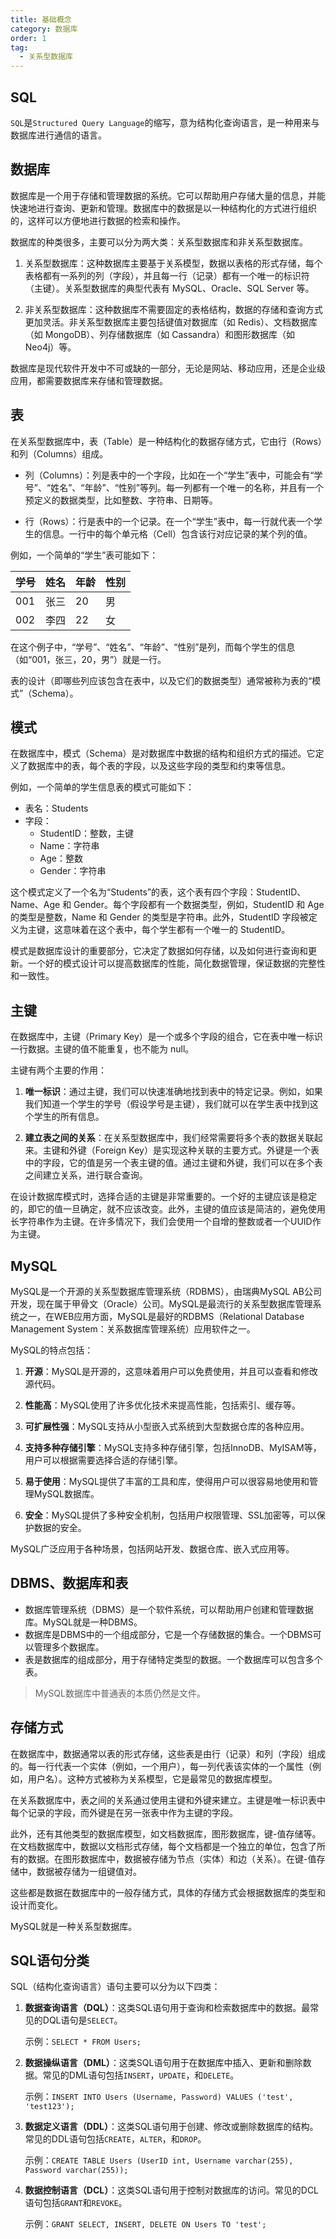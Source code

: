 ```yaml
---
title: 基础概念
category: 数据库
order: 1
tag:
  - 关系型数据库
---
```


## SQL

`SQL`是`Structured Query Language`的缩写，意为结构化查询语言，是一种用来与数据库进行通信的语言。

## 数据库

数据库是一个用于存储和管理数据的系统。它可以帮助用户存储大量的信息，并能快速地进行查询、更新和管理。数据库中的数据是以一种结构化的方式进行组织的，这样可以方便地进行数据的检索和操作。

数据库的种类很多，主要可以分为两大类：关系型数据库和非关系型数据库。

1. 关系型数据库：这种数据库主要基于关系模型，数据以表格的形式存储，每个表格都有一系列的列（字段），并且每一行（记录）都有一个唯一的标识符（主键）。关系型数据库的典型代表有 MySQL、Oracle、SQL Server 等。

2. 非关系型数据库：这种数据库不需要固定的表格结构，数据的存储和查询方式更加灵活。非关系型数据库主要包括键值对数据库（如 Redis）、文档数据库（如 MongoDB）、列存储数据库（如 Cassandra）和图形数据库（如 Neo4j）等。

数据库是现代软件开发中不可或缺的一部分，无论是网站、移动应用，还是企业级应用，都需要数据库来存储和管理数据。

## 表

在关系型数据库中，表（Table）是一种结构化的数据存储方式，它由行（Rows）和列（Columns）组成。

- 列（Columns）：列是表中的一个字段，比如在一个“学生”表中，可能会有“学号”、“姓名”、“年龄”、“性别”等列。每一列都有一个唯一的名称，并且有一个预定义的数据类型，比如整数、字符串、日期等。

- 行（Rows）：行是表中的一个记录。在一个“学生”表中，每一行就代表一个学生的信息。一行中的每个单元格（Cell）包含该行对应记录的某个列的值。

例如，一个简单的“学生”表可能如下：

| 学号 | 姓名 | 年龄 | 性别 |
| ---- | ---- | ---- | ---- |
| 001  | 张三 | 20   | 男   |
| 002  | 李四 | 22   | 女   |

在这个例子中，“学号”、“姓名”、“年龄”、“性别”是列，而每个学生的信息（如“001，张三，20，男”）就是一行。

表的设计（即哪些列应该包含在表中，以及它们的数据类型）通常被称为表的“模式”（Schema）。

## 模式

在数据库中，模式（Schema）是对数据库中数据的结构和组织方式的描述。它定义了数据库中的表，每个表的字段，以及这些字段的类型和约束等信息。

例如，一个简单的学生信息表的模式可能如下：

- 表名：Students
- 字段：
  - StudentID：整数，主键
  - Name：字符串
  - Age：整数
  - Gender：字符串

这个模式定义了一个名为“Students”的表，这个表有四个字段：StudentID、Name、Age 和 Gender。每个字段都有一个数据类型，例如，StudentID 和 Age 的类型是整数，Name 和 Gender 的类型是字符串。此外，StudentID 字段被定义为主键，这意味着在这个表中，每个学生都有一个唯一的 StudentID。

模式是数据库设计的重要部分，它决定了数据如何存储，以及如何进行查询和更新。一个好的模式设计可以提高数据库的性能，简化数据管理，保证数据的完整性和一致性。

## 主键

在数据库中，主键（Primary Key）是一个或多个字段的组合，它在表中唯一标识一行数据。主键的值不能重复，也不能为 null。

主键有两个主要的作用：

1. **唯一标识**：通过主键，我们可以快速准确地找到表中的特定记录。例如，如果我们知道一个学生的学号（假设学号是主键），我们就可以在学生表中找到这个学生的所有信息。

2. **建立表之间的关系**：在关系型数据库中，我们经常需要将多个表的数据关联起来。主键和外键（Foreign Key）是实现这种关联的主要方式。外键是一个表中的字段，它的值是另一个表主键的值。通过主键和外键，我们可以在多个表之间建立关系，进行联合查询。

在设计数据库模式时，选择合适的主键是非常重要的。一个好的主键应该是稳定的，即它的值一旦确定，就不应该改变。此外，主键的值应该是简洁的，避免使用长字符串作为主键。在许多情况下，我们会使用一个自增的整数或者一个UUID作为主键。

## MySQL

MySQL是一个开源的关系型数据库管理系统（RDBMS），由瑞典MySQL AB公司开发，现在属于甲骨文（Oracle）公司。MySQL是最流行的关系型数据库管理系统之一，在WEB应用方面，MySQL是最好的RDBMS（Relational Database Management System：关系数据库管理系统）应用软件之一。

<SiteInfo
name="MySQL"
desc="The world's most popular open source database"
url="https://www.mysql.com"
preview="/assets/pageImg/01_mysql.jpg"
/>

MySQL的特点包括：

1. **开源**：MySQL是开源的，这意味着用户可以免费使用，并且可以查看和修改源代码。

2. **性能高**：MySQL使用了许多优化技术来提高性能，包括索引、缓存等。

3. **可扩展性强**：MySQL支持从小型嵌入式系统到大型数据仓库的各种应用。

4. **支持多种存储引擎**：MySQL支持多种存储引擎，包括InnoDB、MyISAM等，用户可以根据需要选择合适的存储引擎。

5. **易于使用**：MySQL提供了丰富的工具和库，使得用户可以很容易地使用和管理MySQL数据库。

6. **安全**：MySQL提供了多种安全机制，包括用户权限管理、SSL加密等，可以保护数据的安全。

MySQL广泛应用于各种场景，包括网站开发、数据仓库、嵌入式应用等。

## DBMS、数据库和表

- 数据库管理系统（DBMS）是一个软件系统，可以帮助用户创建和管理数据库。MySQL就是一种DBMS。
- 数据库是DBMS中的一个组成部分，它是一个存储数据的集合。一个DBMS可以管理多个数据库。
- 表是数据库的组成部分，用于存储特定类型的数据。一个数据库可以包含多个表。

> MySQL数据库中普通表的本质仍然是文件。


## 存储方式

在数据库中，数据通常以表的形式存储，这些表是由行（记录）和列（字段）组成的。每一行代表一个实体（例如，一个用户），每一列代表该实体的一个属性（例如，用户名）。这种方式被称为关系模型，它是最常见的数据库模型。

在关系数据库中，表之间的关系通过使用主键和外键来建立。主键是唯一标识表中每个记录的字段，而外键是在另一张表中作为主键的字段。

此外，还有其他类型的数据库模型，如文档数据库，图形数据库，键-值存储等。在文档数据库中，数据以文档形式存储，每个文档都是一个独立的单位，包含了所有的数据。在图形数据库中，数据被存储为节点（实体）和边（关系）。在键-值存储中，数据被存储为一组键值对。

这些都是数据在数据库中的一般存储方式，具体的存储方式会根据数据库的类型和设计而变化。

MySQL就是一种关系型数据库。

## SQL语句分类

SQL（结构化查询语言）语句主要可以分为以下四类：

1. **数据查询语言（DQL）**：这类SQL语句用于查询和检索数据库中的数据。最常见的DQL语句是`SELECT`。

   示例：`SELECT * FROM Users;`

2. **数据操纵语言（DML）**：这类SQL语句用于在数据库中插入、更新和删除数据。常见的DML语句包括`INSERT`，`UPDATE`，和`DELETE`。

   示例：`INSERT INTO Users (Username, Password) VALUES ('test', 'test123');`

3. **数据定义语言（DDL）**：这类SQL语句用于创建、修改或删除数据库的结构。常见的DDL语句包括`CREATE`，`ALTER`，和`DROP`。

   示例：`CREATE TABLE Users (UserID int, Username varchar(255), Password varchar(255));`

4. **数据控制语言（DCL）**：这类SQL语句用于控制对数据库的访问。常见的DCL语句包括`GRANT`和`REVOKE`。

   示例：`GRANT SELECT, INSERT, DELETE ON Users TO 'test';`